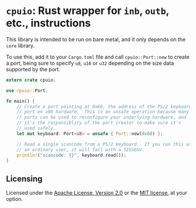 # `cpuio`: Rust wrapper for `inb`, `outb`, etc., instructions

This library is intended to be run on bare metal, and it only depends on
the `core` library.

To use this, add it to your `Cargo.toml` file and call `cpuio::Port::new`
to create a port, being sure to specify `u8`, `u16` or `u32` depending on
the size data supported by the port.

```rust
extern crate cpuio;

use cpuio::Port;

fn main() {
    // Create a port pointing at 0x60, the address of the PS/2 keyboard
    // port on x86 hardware.  This is an unsafe operation because many
    // ports can be used to reconfigure your underlying hardware, and
    // it's the responsiblity of the port creator to make sure it's
    // used safely.
    let mut keyboard: Port<u8> = unsafe { Port::new(0x60) };

    // Read a single scancode from a PS/2 keyboard.  If you run this as
    // an ordinary user, it will fail with a SIGSEGV.
    println!("scancode: {}", keyboard.read());
}
```

## Licensing

Licensed under the [Apache License, Version 2.0][LICENSE-APACHE] or the
[MIT license][LICENSE-MIT], at your option.

[LICENSE-APACHE]: http://www.apache.org/licenses/LICENSE-2.0
[LICENSE-MIT]: http://opensource.org/licenses/MIT
